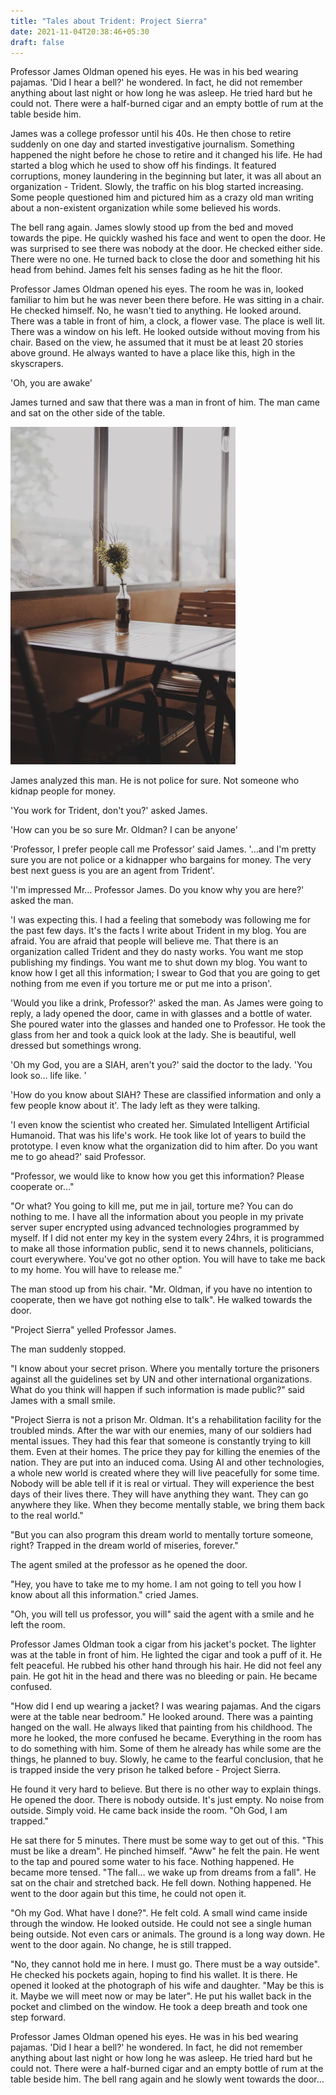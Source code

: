 ```yaml
---
title: "Tales about Trident: Project Sierra"
date: 2021-11-04T20:38:46+05:30
draft: false
---
```


Professor James Oldman opened his eyes. He was in his bed wearing pajamas. 'Did I hear a bell?' he wondered. In fact, he did not remember anything about last night or how long he was asleep. He tried hard but he could not. There were a half-burned cigar and an empty bottle of rum at the table beside him.

James was a college professor until his 40s. He then chose to retire suddenly on one day and started investigative journalism. Something happened the night before he chose to retire and it changed his life. He had started a blog which he used to show off his findings. It featured corruptions, money laundering in the beginning but later, it was all about an organization - Trident. Slowly, the traffic on his blog started increasing. Some people questioned him and pictured him as a crazy old man writing about a non-existent organization while some believed his words.

The bell rang again. James slowly stood up from the bed and moved towards the pipe. He quickly washed his face and went to open the door. He was surprised to see there was nobody at the door. He checked either side. There were no one. He turned back to close the door and something hit his head from behind. James felt his senses fading as he hit the floor.

Professor James Oldman opened his eyes. The room he was in, looked familiar to him but he was never been there before. He was sitting in a chair. He checked himself. No, he wasn't tied to anything. He looked around. There was a table in front of him, a clock, a flower vase. The place is well lit. There was a window on his left. He looked outside without moving from his chair. Based on the view, he assumed that it must be at least 20 stories above ground. He always wanted to have a place like this, high in the skyscrapers.

'Oh, you are awake'

James turned and saw that there was a man in front of him. The man came and sat on the other side of the table.

![](/images/flower.webp)

James analyzed this man. He is not police for sure. Not someone who kidnap people for money.

'You work for Trident, don't you?' asked James.

'How can you be so sure Mr. Oldman? I can be anyone'

'Professor, I prefer people call me Professor' said James. '…and I'm pretty sure you are not police or a kidnapper who bargains for money. The very best next guess is you are an agent from Trident'.

'I'm impressed Mr… Professor James. Do you know why you are here?' asked the man.

'I was expecting this. I had a feeling that somebody was following me for the past few days. It's the facts I write about Trident in my blog. You are afraid. You are afraid that people will believe me. That there is an organization called Trident and they do nasty works. You want me stop publishing my findings. You want me to shut down my blog. You want to know how I get all this information; I swear to God that you are going to get nothing from me even if you torture me or put me into a prison'.

'Would you like a drink, Professor?' asked the man. As James were going to reply, a lady opened the door, came in with glasses and a bottle of water. She poured water into the glasses and handed one to Professor. He took the glass from her and took a quick look at the lady. She is beautiful, well dressed but somethings wrong.

'Oh my God, you are a SIAH, aren't you?' said the doctor to the lady. 'You look so… life like. '

'How do you know about SIAH? These are classified information and only a few people know about it'. The lady left as they were talking.

'I even know the scientist who created her. Simulated Intelligent Artificial Humanoid. That was his life's work. He took like lot of years to build the prototype. I even know what the organization did to him after. Do you want me to go ahead?' said Professor.

"Professor, we would like to know how you get this information? Please cooperate or…"

"Or what? You going to kill me, put me in jail, torture me? You can do nothing to me. I have all the information about you people in my private server super encrypted using advanced technologies programmed by myself. If I did not enter my key in the system every 24hrs, it is programmed to make all those information public, send it to news channels, politicians, court everywhere. You've got no other option. You will have to take me back to my home. You will have to release me."

The man stood up from his chair. "Mr. Oldman, if you have no intention to cooperate, then we have got nothing else to talk". He walked towards the door.

"Project Sierra" yelled Professor James.

The man suddenly stopped.

"I know about your secret prison. Where you mentally torture the prisoners against all the guidelines set by UN and other international organizations. What do you think will happen if such information is made public?" said James with a small smile.

"Project Sierra is not a prison Mr. Oldman. It's a rehabilitation facility for the troubled minds. After the war with our enemies, many of our soldiers had mental issues. They had this fear that someone is constantly trying to kill them. Even at their homes. The price they pay for killing the enemies of the nation. They are put into an induced coma. Using AI and other technologies, a whole new world is created where they will live peacefully for some time. Nobody will be able tell if it is real or virtual. They will experience the best days of their lives there. They will have anything they want. They can go anywhere they like. When they become mentally stable, we bring them back to the real world."

"But you can also program this dream world to mentally torture someone, right? Trapped in the dream world of miseries, forever."

The agent smiled at the professor as he opened the door.

"Hey, you have to take me to my home. I am not going to tell you how I know about all this information." cried James.

"Oh, you will tell us professor, you will" said the agent with a smile and he left the room.

Professor James Oldman took a cigar from his jacket's pocket. The lighter was at the table in front of him. He lighted the cigar and took a puff of it. He felt peaceful. He rubbed his other hand through his hair. He did not feel any pain. He got hit in the head and there was no bleeding or pain. He became confused.

"How did I end up wearing a jacket? I was wearing pajamas. And the cigars were at the table near bedroom." He looked around. There was a painting hanged on the wall. He always liked that painting from his childhood. The more he looked, the more confused he became. Everything in the room has to do something with him. Some of them he already has while some are the things, he planned to buy. Slowly, he came to the fearful conclusion, that he is trapped inside the very prison he talked before - Project Sierra.

He found it very hard to believe. But there is no other way to explain things. He opened the door. There is nobody outside. It's just empty. No noise from outside. Simply void. He came back inside the room. "Oh God, I am trapped."

He sat there for 5 minutes. There must be some way to get out of this. "This must be like a dream". He pinched himself. "Aww" he felt the pain. He went to the tap and poured some water to his face. Nothing happened. He became more tensed. "The fall… we wake up from dreams from a fall". He sat on the chair and stretched back. He fell down. Nothing happened. He went to the door again but this time, he could not open it.

"Oh my God. What have I done?". He felt cold. A small wind came inside through the window. He looked outside. He could not see a single human being outside. Not even cars or animals. The ground is a long way down. He went to the door again. No change, he is still trapped.

"No, they cannot hold me in here. I must go. There must be a way outside". He checked his pockets again, hoping to find his wallet. It is there. He opened it looked at the photograph of his wife and daughter. "May be this is it. Maybe we will meet now or may be later". He put his wallet back in the pocket and climbed on the window. He took a deep breath and took one step forward.

Professor James Oldman opened his eyes. He was in his bed wearing pajamas. 'Did I hear a bell?' he wondered. In fact, he did not remember anything about last night or how long he was asleep. He tried hard but he could not. There were a half-burned cigar and an empty bottle of rum at the table beside him. The bell rang again and he slowly went towards the door…
